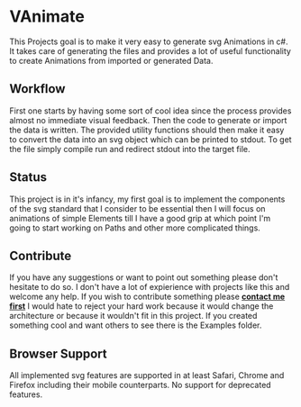 # VAnimate
This Projects goal is to make it very easy to generate svg Animations in c#. It takes care of generating the files and provides a lot of useful functionality to create Animations from imported or generated Data.

## Workflow
First one starts by having some sort of cool idea since the process provides almost no immediate visual feedback. Then the code to generate or import the data is written. The provided utility functions should then make it easy to convert the data into an svg object which can be printed to stdout. To get the file simply compile run and redirect stdout into the target file.

## Status
This project is in it's infancy, my first goal is to implement the components of the svg standard that I consider to be essential then I will focus on animations of simple Elements till I have a good grip at which point I'm going to start working on Paths and other more complicated things.

## Contribute
If you have any suggestions or want to point out something please don't hesitate to do so. I don't have a lot of expierience with projects like this and welcome any help. If you wish to contribute something please **[contact me first](mailto:mail@stefanschmauch.eu?subject=VAnimate%20Contribution&body=Hello%20fellow%20Programmer "Send me an Email")** I would hate to reject your hard work because it would change the architecture or because it wouldn't fit in this project. If you created something cool and want others to see there is the Examples folder.

## Browser Support
All implemented svg features are supported in at least Safari, Chrome and Firefox including their mobile counterparts. No support for deprecated features.
